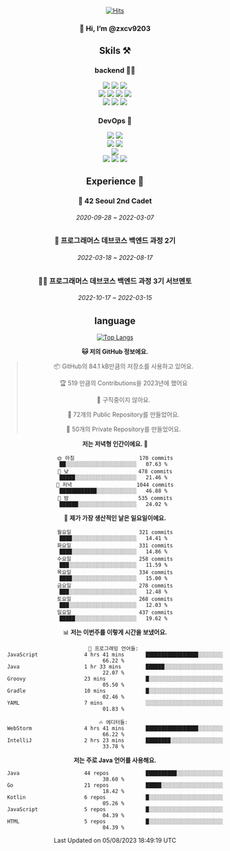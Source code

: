 <div align="center">

[![Hits](https://hits.seeyoufarm.com/api/count/incr/badge.svg?url=https%3A%2F%2Fgithub.com%2Fzxcv9203%2Fhit-counter&count_bg=%23FF7272&title_bg=%23324C2E&icon=codeigniter.svg&icon_color=%23DD5B5B&title=%EB%B0%A9%EB%AC%B8%EC%9E%90&edge_flat=false)](https://hits.seeyoufarm.com)
  
### 👋 Hi, I’m @zxcv9203

## Skils ⚒️
### backend 🧑‍💻
  
<img src="https://img.shields.io/badge/Java-FF6600?style=flat-square&logo=buymeacoffee&logoColor=white"/>
<img src="https://img.shields.io/badge/Go-0099FF?style=flat-square&logo=go&logoColor=white"/>
<img src="https://img.shields.io/badge/Kotlin-7F52FF?style=flat-square&logo=kotlin&logoColor=white"/>
  
  
<br />
  
<img src="https://img.shields.io/badge/Spring-339933?style=flat-square&logo=Spring&logoColor=white"/>
<img src="https://img.shields.io/badge/Spring Boot-339933?style=flat-square&logo=Spring Boot&logoColor=white"/>
<img src="https://img.shields.io/badge/Spring Security-339933?style=flat-square&logo=Spring Security&logoColor=white"/>
  
<img src="https://img.shields.io/badge/Spring Data JPA-339933?style=flat-square&logo=Hibernate&logoColor=white"/>

<br />
  
  <img src="https://img.shields.io/badge/mysql-0099FF?style=flat-square&logo=mysql&logoColor=white"/>
  <img src="https://img.shields.io/badge/mariadb-0099FF?style=flat-square&logo=mariadb&logoColor=white"/>
  <img src="https://img.shields.io/badge/mongoDB-47A248?style=flat-square&logo=mongodb&logoColor=white"/>
  
  
### DevOps 🚀
  
  <img src="https://img.shields.io/badge/docker-2496ED?style=flat-square&logo=docker&logoColor=white"/>
  <img src="https://img.shields.io/badge/kubernetes-326CE5?style=flat-square&logo=kubernetes&logoColor=white"/>
  
  <br />
  
  <img src="https://img.shields.io/badge/Github Actions-2088FF?style=flat-square&logo=githubactions&logoColor=white"/>
  <img src="https://img.shields.io/badge/Jenkins-D24939?style=flat-square&logo=jenkins&logoColor=white"/>
  
  
  <br />
  <img src="https://img.shields.io/badge/terraform-7B42BC?style=flat-square&logo=terraform&logoColor=white"/>
  
  <br />
  <img src="https://img.shields.io/badge/Amazon AWS-232F3E?style=flat-square&logo=Amazon AWS&logoColor=white"/>

  <img src="https://img.shields.io/badge/GCP-4285F4?style=flat-square&logo=googlecloud&logoColor=white"/>
  <img src="https://img.shields.io/badge/NCP-03C75A?style=flat-square&logo=naver&logoColor=white"/>
  
  
  
## Experience 🏃
  
### 🏫 42 Seoul 2nd Cadet
  ###### 2020-09-28 ~ 2022-03-07
  
### 🏫 프로그래머스 데브코스 백엔드 과정 2기 
  ###### 2022-03-18 ~ 2022-08-17
  
### 🧑‍🏫 프로그래머스 데브코스 백엔드 과정 3기 서브멘토 
  ###### 2022-10-17 ~ 2022-03-15

## language

[![Top Langs](https://github-readme-stats.vercel.app/api/top-langs/?username=zxcv9203&hide=html&exclude_repo=zxcv9203.github.io,golB&theme=grate-gatsby)](https://github.com/zxcv9203/github-readme-stats)
  
<!--START_SECTION:waka-->
**🐱 저의 GitHub 정보에요.** 

> 📦 GitHub의 84.1 kB만큼의 저장소를 사용하고 있어요. 
 > 
> 🏆 519 만큼의 Contributions을 2023년에 했어요
 > 
> 🚫 구직중이지 않아요.
 > 
> 📜 72개의 Public Repository를 만들었어요. 
 > 
> 🔑 50개의 Private Repository를 만들었어요. 
 > 
**저는 저녁형 인간이에요. 🦉** 

```text
🌞 아침                     170 commits         ██░░░░░░░░░░░░░░░░░░░░░░░   07.63 % 
🌆 낮　                     478 commits         █████░░░░░░░░░░░░░░░░░░░░   21.46 % 
🌃 저녁                     1044 commits        ████████████░░░░░░░░░░░░░   46.88 % 
🌙 밤　                     535 commits         ██████░░░░░░░░░░░░░░░░░░░   24.02 % 
```
📅 **제가 가장 생산적인 날은 일요일이에요.** 

```text
월요일                      321 commits         ████░░░░░░░░░░░░░░░░░░░░░   14.41 % 
화요일                      331 commits         ████░░░░░░░░░░░░░░░░░░░░░   14.86 % 
수요일                      258 commits         ███░░░░░░░░░░░░░░░░░░░░░░   11.59 % 
목요일                      334 commits         ████░░░░░░░░░░░░░░░░░░░░░   15.00 % 
금요일                      278 commits         ███░░░░░░░░░░░░░░░░░░░░░░   12.48 % 
토요일                      268 commits         ███░░░░░░░░░░░░░░░░░░░░░░   12.03 % 
일요일                      437 commits         █████░░░░░░░░░░░░░░░░░░░░   19.62 % 
```


📊 **저는 이번주를 이렇게 시간을 보냈어요.** 

```text
💬 프로그래밍 언어들: 
JavaScript               4 hrs 41 mins       █████████████████░░░░░░░░   66.22 % 
Java                     1 hr 33 mins        ██████░░░░░░░░░░░░░░░░░░░   22.07 % 
Groovy                   23 mins             █░░░░░░░░░░░░░░░░░░░░░░░░   05.50 % 
Gradle                   10 mins             █░░░░░░░░░░░░░░░░░░░░░░░░   02.46 % 
YAML                     7 mins              ░░░░░░░░░░░░░░░░░░░░░░░░░   01.83 % 

🔥 에디터들: 
WebStorm                 4 hrs 41 mins       █████████████████░░░░░░░░   66.22 % 
IntelliJ                 2 hrs 23 mins       ████████░░░░░░░░░░░░░░░░░   33.78 % 
```

**저는 주로 Java 언어를 사용해요.** 

```text
Java                     44 repos            ██████████░░░░░░░░░░░░░░░   38.60 % 
Go                       21 repos            █████░░░░░░░░░░░░░░░░░░░░   18.42 % 
Kotlin                   6 repos             █░░░░░░░░░░░░░░░░░░░░░░░░   05.26 % 
JavaScript               5 repos             █░░░░░░░░░░░░░░░░░░░░░░░░   04.39 % 
HTML                     5 repos             █░░░░░░░░░░░░░░░░░░░░░░░░   04.39 % 
```




 Last Updated on 05/08/2023 18:49:19 UTC
<!--END_SECTION:waka-->
  
</div>

